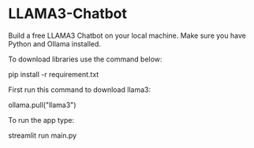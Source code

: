 # LLAMA3-Chatbot
Build a free LLAMA3 Chatbot on your local machine. 
Make sure you have Python and Ollama installed. 

To download libraries use the command below:


pip install -r requirement.txt


First run this command to download llama3:


ollama.pull("llama3")


To run the app type: 


streamlit run main.py 
